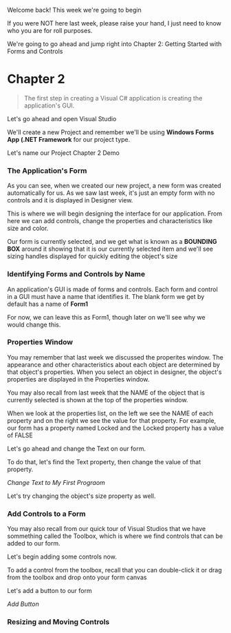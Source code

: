 Welcome back!  This week we're going to begin 

If you were NOT here last week, please raise your hand, I just need to know who you are for roll purposes.

We're going to go ahead and jump right into Chapter 2: Getting Started with Forms and Controls

# Chapter 2

> The first step in creating a Visual C# application is creating the application's GUI.  

Let's go ahead and open Visual Studio 

We'll create a new Project and remember we'll be using __Windows Forms App (.NET Framework__ for our project type.

Let's name our Project Chapter 2 Demo

### The Application's Form

As you can see, when we created our new project, a new form was created automatically for us. As we saw last week, it's just an empty form with no controls and it is displayed in Designer view.

This is where we will begin designing the interface for our application. From here we can add controls, change the properties and characteristics like size and color.

Our form is currently selected, and we get what is known as a __BOUNDING BOX__ around it showing that it is our currently selected item and we'll see sizing handles displayed for quickly editing the object's size

### Identifying Forms and Controls by Name

An application's GUI is made of forms and controls. Each form and control in a GUI must have a name that identifies it. The blank form we get by default has a name of __Form1__

For now, we can leave this as Form1, though later on we'll see why we would change this.

### Properties Window

You may remember that last week we discussed the properites window. The appearance and other characteristics about each object are determined by that object's properties. When you select an object in designer, the object's properties are displayed in the Properties window.

You may also recall from last week that the NAME of the object that is currently selected is shown at the top of the properties window.

When we look at the properties list, on the left we see the NAME of each property and on the right we see the value for that property.  For example, our form has a property named Locked and the Locked property has a value of FALSE

Let's go ahead and change the Text on our form.

To do that, let's find the Text property, then change the value of that property.

_Change Text to My First Prograom_

Let's try changing the object's size property as well.

### Add Controls to a Form

You may also recall from our quick tour of Visual Studios that we have sommething called the Toolbox, which is where we find controls that can be added to our form.

Let's begin adding some controls now.

To add a control from the toolbox, recall that you can double-click it or drag from the toolbox and drop onto your form canvas

Let's add a button to our form 

_Add Button_

### Resizing and Moving Controls 



